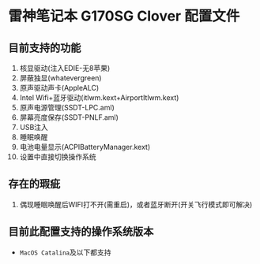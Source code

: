 # 雷神笔记本 G170SG Clover 配置文件
## 目前支持的功能
1. 核显驱动(注入EDIE-无8苹果)
2. 屏蔽独显(whatevergreen)
3. 原声驱动声卡(AppleALC)
4. Intel Wifi+蓝牙驱动(itlwm.kext+AirportItlwm.kext)
5. 原声电源管理(SSDT-LPC.aml)
6. 屏幕亮度保存(SSDT-PNLF.aml)
7. USB注入
8. 睡眠唤醒
9. 电池电量显示(ACPIBatteryManager.kext)
10. 设置中直接切换操作系统

## 存在的瑕疵
1. 偶现睡眠唤醒后WIFI打不开(需重启)，或者蓝牙断开(开关飞行模式即可解决)

## 目前此配置支持的操作系统版本
- `MacOS Catalina`及以下都支持
